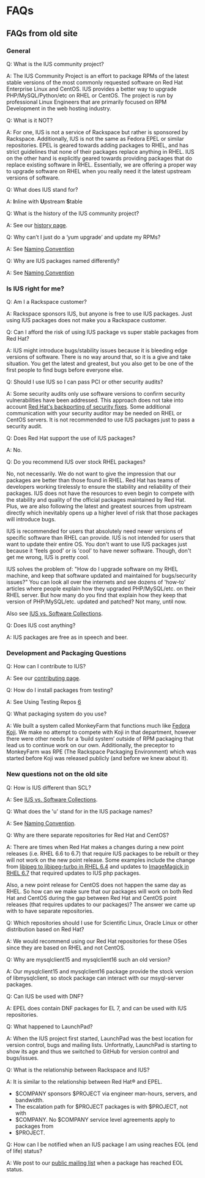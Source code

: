 # FAQs

## FAQs from old site

### General

Q: What is the IUS community project?

A: The IUS Community Project is an effort to package RPMs of the latest stable
versions of the most commonly requested software on Red Hat Enterprise Linux
and CentOS. IUS provides a better way to upgrade PHP/MySQL/Python/etc on RHEL
or CentOS. The project is run by professional Linux Engineers that are
primarily focused on RPM Development in the web hosting industry.

Q: What is it NOT?

A: For one, IUS is not a service of Rackspace but rather is sponsored by
Rackspace. Additionally, IUS is not the same as Fedora EPEL or similar
repositories.  EPEL is geared towards adding packages to RHEL, and has strict
guidelines that none of their packages replace anything in RHEL. IUS on the
other hand is explicitly geared towards providing packages that do replace
existing software in RHEL. Essentially, we are offering a proper way to upgrade
software on RHEL when you really need it the latest upstream versions of
software.

Q: What does IUS stand for?

A: **I**nline with **U**pstream **S**table

Q: What is the history of the IUS community project?

A: See our [history page][1].

Q: Why can’t I just do a ‘yum upgrade’ and update my RPMs?

A: See [Naming Convention][2]

Q: Why are IUS packages named differently?

A: See [Naming Convention][2]

### Is IUS right for me?

Q: Am I a Rackspace customer?

A: Rackspace sponsors IUS, but anyone is free to use IUS packages.  Just using
IUS packages does not make you a Rackspace customer.

Q: Can I afford the risk of using IUS package vs super stable packages from Red
Hat?

A: IUS might introduce bugs/stability issues because it is bleeding edge
versions of software. There is no way around that, so it is a give and take
situation. You get the latest and greatest, but you also get to be one of the
first people to find bugs before everyone else.

Q: Should I use IUS so I can pass PCI or other security audits?

A: Some security audits only use software versions to confirm security
vulnerabilities have been addressed.  This approach does not take into account
[Red Hat's backporting of security fixes][3].  Some additional communication
with your security auditor may be needed on RHEL or CentOS servers.  It is not
recommended to use IUS packages just to pass a security audit.

Q: Does Red Hat support the use of IUS packages?

A: No.

Q: Do you recommend IUS over stock RHEL packages?

No, not necessarily. We do not want to give the impression that our packages
are better than those found in RHEL. Red Hat has teams of developers working
tirelessly to ensure the stability and reliability of their packages. IUS does
not have the resources to even begin to compete with the stability and quality
of the official packages maintained by Red Hat. Plus, we are also following the
latest and greatest sources from upstream directly which inevitably opens up
a higher level of risk that those packages will introduce bugs.

IUS is recommended for users that absolutely need newer versions of specific
software than RHEL can provide. IUS is not intended for users that want to
update their entire OS. You don't want to use IUS packages just because it
'feels good' or is 'cool' to have newer software. Though, don't get me wrong,
IUS is pretty cool.

IUS solves the problem of: "How do I upgrade software on my RHEL machine, and
keep that software updated and maintained for bugs/security issues?" You can
look all over the internets and see dozens of 'how-to' articles where people
explain how they upgraded PHP/MySQL/etc. on their RHEL server. But how many do
you find that explain how they keep that version of PHP/MySQL/etc. updated and
patched? Not many, until now.

Also see [IUS vs. Software Collections][4].

Q: Does IUS cost anything?

A: IUS packages are free as in speech and beer.

### Development and Packaging Questions

Q: How can I contribute to IUS?

A: See our [contributing page][5].

Q: How do I install packages from testing?

A: See Using Testing Repos [6]

Q: What packaging system do you use?

A: We built a system called MonkeyFarm that functions much like [Fedora
Koji][7]. We make no attempt to compete with Koji in that department, however
there were other needs for a ‘build system’ outside of RPM packaging that lead
us to continue work on our own. Additionally, the preceptor to MonkeyFarm was
RPE (The Rackspace Packaging Environment) which was started before Koji was
released publicly (and before we knew about it).

### New questions not on the old site

Q: How is IUS different than SCL?

A:  See [IUS vs. Software Collections][4].

Q: What does the 'u' stand for in the IUS package names?

A: See [Naming Convention][2].

Q: Why are there separate repositories for Red Hat and CentOS?

A: There are times when Red Hat makes a changes during a new point releases
(i.e.  RHEL 6.6 to 6.7) that require IUS packages to be rebuilt or they will
not work on the new point release.  Some examples include the change from
[libjpeg to libjpeg-turbo in RHEL 6.4][8] and updates to [ImageMagick in RHEL
6.7][9] that required updates to IUS php packages.

Also, a new point release for CentOS does not happen the same day as RHEL. So
how can we make sure that our packages will work on both Red Hat and CentOS
during the gap between Red Hat and CentOS point releases (that requires updates
to our packages)?  The answer we came up with to have separate repositories.

Q: Which repositories should I use for Scientific Linux, Oracle Linux or other
distribution based on Red Hat?

A: We would recommend using our Red Hat repositories for these OSes since they
are based on RHEL and not CentOS.

Q: Why are mysqlclient15 and mysqlclient16 such an old version?

A: Our mysqlclient15 and mysqlclient16 package provide the stock version of
libmysqlclient, so stock package can interact with our msyql-server packages.

Q: Can IUS be used with DNF?

A: EPEL does contain DNF packages for EL 7, and can be used with IUS
repositories.

Q: What happened to LaunchPad?

A: When the IUS project first started, LaunchPad was the best location for
version control, bugs and mailing lists.  Unfortnatly, LaunchPad is starting to
show its age and thus we switched to GitHub for version control and
bugs/issues.

Q: What is the relationship between Rackspace and IUS?

A: It is similar to the relationship between Red Hat® and EPEL.

* $COMPANY sponsors $PROJECT via engineer man-hours, servers, and bandwidth.
* The escalation path for $PROJECT packages is with $PROJECT, not with
* $COMPANY.  No $COMPANY service level agreements apply to packages from
* $PROJECT.

Q: How can I be notified when an IUS package I am using reaches EOL (end of
life) status?

A: We post to our [public mailing list][10] when a package has reached EOL
status.


[1]: History.md
[2]: Philosophy.md#Naming-Convention
[3]: https://access.redhat.com/security/updates/backporting/?sc_cid=3093
[4]: IUSvsSCL.md
[5]: Contributing.md
[6]: placeholder
[7]: https://fedoraproject.org/wiki/Koji
[8]: https://access.redhat.com/documentation/en-US/Red_Hat_Enterprise_Linux/6/html/6.4_Technical_Notes/RHEA-2013-0422.html
[9]: https://access.redhat.com/documentation/en-US/Red_Hat_Enterprise_Linux/6/html/6.7_Technical_Notes/package-ImageMagick.html
[10]: https://launchpad.net/~ius-community

